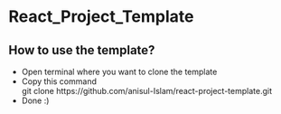 # React_Project_Template
<h2>How to use the template?</h2>
<ul>
  <li>Open terminal where you want to clone the template</li>
  <li>Copy this command <br>git clone https://github.com/anisul-Islam/react-project-template.git</li>
  <li>Done :) </li>
</ul>
